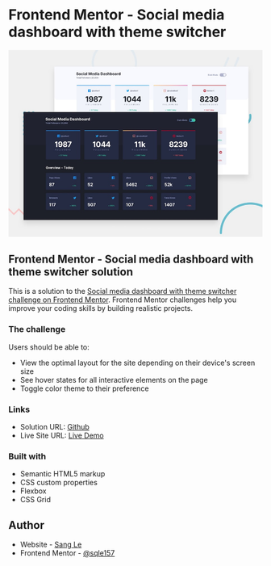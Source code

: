 # Frontend Mentor - Social media dashboard with theme switcher

![Design preview for the Social media dashboard with theme switcher coding challenge](./desktop-preview.jpg)

## Frontend Mentor - Social media dashboard with theme switcher solution

This is a solution to the [Social media dashboard with theme switcher challenge on Frontend Mentor](https://www.frontendmentor.io/challenges/social-media-dashboard-with-theme-switcher-6oY8ozp_H). Frontend Mentor challenges help you improve your coding skills by building realistic projects.

### The challenge

Users should be able to:

- View the optimal layout for the site depending on their device's screen size
- See hover states for all interactive elements on the page
- Toggle color theme to their preference

### Links

- Solution URL: [Github](https://github.com/sqle157/social-media-dashboard)
- Live Site URL: [Live Demo](https://sqle157.github.io/social-media-dashboard)

### Built with

- Semantic HTML5 markup
- CSS custom properties
- Flexbox
- CSS Grid

## Author

- Website - [Sang Le](https://github.com/sqle157)
- Frontend Mentor - [@sqle157](https://www.frontendmentor.io/profile/sqle157)
